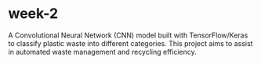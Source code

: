# week-2
A Convolutional Neural Network (CNN) model built with TensorFlow/Keras to classify plastic waste into different categories. This project aims to assist in automated waste management and recycling efficiency.
